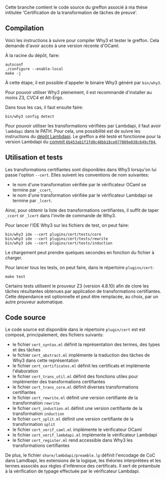 Cette branche contient le code source du greffon associé à ma thèse intitulée
'Certification de la transformation de tâches de preuve'.

Compilation
-----------

Voici les instructions à suivre pour compiler Why3 et tester le greffon.
Cela demande d'avoir accès à une version récente d'OCaml.

À la racine du dépôt, faire:
```shell
autoconf
./configure --enable-local
make -j
```

À cette étape, il est possible d'appeler le binaire Why3 généré par `bin/why3`.

Pour pouvoir utiliser Why3 pleinement, il est recommandé d'installer au moins
Z3, CVC4 et Alt-Ergo.

Dans tous les cas, il faut ensuite faire:
```shell
bin/why3 config detect
```

Pour pouvoir utiliser les transformations vérifiées par Lambdapi, il faut avoir
`lambdapi` dans le PATH. Pour cela, une possibilité est de suivre les instructions
du [dépôt Lambdapi](https://github.com/Deducteam/lambdapi). Le greffon a été testé
et fonctionne pour la version Lambdapi du [commit
`6b453ab1f1fd0c48bb18ce077009e038c649cf04`.](https://github.com/Deducteam/lambdapi/commit/6b453ab1f1fd0c48bb18ce077009e038c649cf04)


Utilisation et tests
--------------------

Les transformations certifiantes sont disponibles dans Why3 lorsqu'on lui passe l'option `--cert`.
Elles suivent les conventions de nom suivantes:
  - le nom d'une transformation vérifiée par le vérificateur OCaml se termine par `_ccert`,
  - le nom d'une transformation vérifiée par le vérificateur Lambdapi se termine par `_lcert`.

Ainsi, pour obtenir la liste des transformations certifiantes, il suffit de taper
`_ccert` or `_lcert` dans l'invite de commande de Why3.


Pour lancer l'IDE Why3 sur les fichiers de test, on peut faire:
```shell
bin/why3 ide --cert plugins/cert/tests/core
bin/why3 ide --cert plugins/cert/tests/rewrite
bin/why3 ide --cert plugins/cert/tests/induction
```
Le chargement peut prendre quelques secondes en fonction du fichier à charger.

Pour lancer tous les tests, on peut faire, dans le répertoire `plugins/cert`:
```shell
make test
```

Certains tests utilisent le prouveur Z3 (version 4.8.10) afin de clore les
tâches résultantes obtenues par application de transformations certifiantes.
Cette dépendance est optionnelle et peut être remplacée, au choix, par un autre
prouveur automatique.


Code source
-----------

Le code source est disponible dans le répertoire `plugin/cert` est est composé, principalement, des fichiers suivants:
   - le fichier `cert_syntax.ml` définit la représentation des termes, des types et des tâches
   - le fichier `cert_abstract.ml` implémente la traduction des tâches de Why3 dans cette représentation
   - le fichier `cert_certificates.ml` définit les certificats et implémente l'élaboration
   - le fichier `cert_trans_util.ml` définit des fonctions utiles pour implémenter des transformations certifiantes
   - le fichier `cert_trans_core.ml` définit diverses transformations certifiantes
   - le fichier `cert_rewrite.ml` définit une version certifiante de la transformation `rewrite`
   - le fichier `cert_induction.ml` définit une version certifiante de la transformation `induction`
   - le fichier `cert_split.ml` définit une version certifiante de la transformation `split`
   - le fichier `cert_verif_caml.ml` implémente le vérificateur OCaml
   - le fichier `cert_verif_lambdapi.ml` implémente le vérificateur Lambdapi
   - le fichier `cert_register.ml` rend accessible dans Why3 les transformations certifiantes

De plus, le fichier `share/lambdapi/preamble.lp` définit l'encodage de CoC dans
Lamdbapi, les extensions de la logique, les théories interprétées et les termes
associés aux règles d'inférence des certificats. Il sert de préambule à la
vérification de typage effectuée par le vérificateur Lambdapi.
